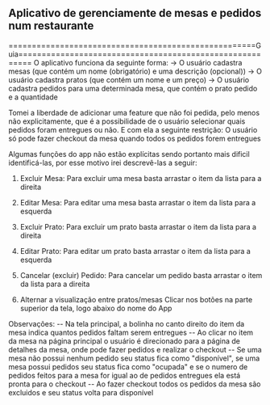 ## Aplicativo de gerenciamente de mesas e pedidos num restaurante 

=====================================================Guia=========================================================
O aplicativo funciona da seguinte forma:
-> O usuário cadastra mesas (que contém um nome (obrigatório) e uma descrição (opcional))
-> O usuário cadastra pratos (que contém um nome e um preço)
-> O usuário cadastra pedidos para uma determinada mesa, que contém o prato pedido e a quantidade

Tomei a liberdade de adicionar uma feature que não foi pedida, pelo menos não explicitamente, que é
a possibilidade de o usuário selecionar quais pedidos foram entregues ou não. E com ela a seguinte 
restrição: O usuário só pode fazer checkout da mesa quando todos os pedidos forem entregues

Algumas funções do app não estão explícitas sendo portanto mais dificil identificá-las,
por esse motivo irei descrevê-las a seguir:

1. Excluir Mesa:
	Para excluir uma mesa basta arrastar o item da lista para a direita

2. Editar Mesa:
	Para editar uma mesa basta arrastar o item da lista para a esquerda

3. Excluir Prato:
	Para excluir um prato basta arrastar o item da lista para a direita

4. Editar Prato:
	Para editar um prato basta arrastar o item da lista para a esquerda

5. Cancelar (excluir) Pedido:
	Para cancelar um pedido basta arrastar o item da lista para a direita

6. Alternar a visualização entre pratos/mesas
	Clicar nos botões na parte superior da tela, logo abaixo do nome do App

Observações:
-- Na tela principal, a bolinha no canto direito do item da mesa indica quantos pedidos faltam serem entregues
-- Ao clicar no item da mesa na página principal o usuário é direcionado para a página de detalhes da mesa, onde pode 
fazer pedidos e realizar o checkout
-- Se uma mesa não possui nenhum pedido seu status fica como "disponível", se uma mesa possui pedidos seu status
fica como "ocupada" e se o numero de pedidos feitos para a mesa for igual ao de pedidos entregues ela está pronta
para o checkout
-- Ao fazer checkout todos os pedidos da mesa são excluidos e seu status volta para disponível
